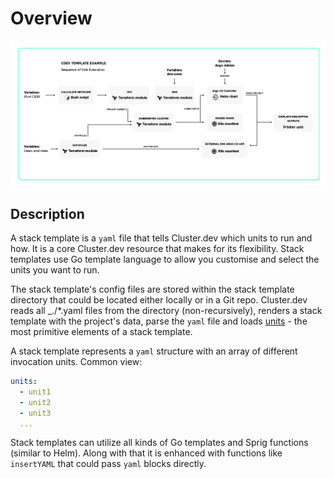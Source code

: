 # Overview

![cdev template diagram](./images/cdev-template-shema2.png)

## Description

A stack template is a `yaml` file that tells Cluster.dev which units to run and how. It is a core Cluster.dev resource that makes for its flexibility. Stack templates use Go template language to allow you customise and select the units you want to run.

The stack template's config files are stored within the stack template directory that could be located either locally or in a Git repo. Cluster.dev reads all _./*.yaml files from the directory (non-recursively), renders a stack template with the project's data, parse the `yaml` file and loads [units](https://docs.cluster.dev/units-overview/) - the most primitive elements of a stack template. 

A stack template represents a `yaml` structure with an array of different invocation units. Common view:

```yaml
units:
  - unit1
  - unit2
  - unit3
  ...
```

Stack templates can utilize all kinds of Go templates and Sprig functions (similar to Helm). Along with that it is enhanced with functions like `insertYAML` that could pass `yaml` blocks directly.
